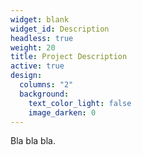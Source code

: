 ```yaml
---
widget: blank
widget_id: Description
headless: true
weight: 20
title: Project Description
active: true
design:
  columns: "2"
  background:
    text_color_light: false
    image_darken: 0
---
```

Bla bla bla.